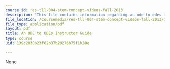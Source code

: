 ```yaml
---
course_id: res-tll-004-stem-concept-videos-fall-2013
description: 'This file contains information regarding an ode to odes instructor guide. '
file_location: /coursemedia/res-tll-004-stem-concept-videos-fall-2013/139c2030b23f62b37b20276b75f1b28e_MITRES_TLL-004F13_ODEGuide.pdf
file_type: application/pdf
layout: pdf
title: An ODE to ODEs Instructor Guide
type: course
uid: 139c2030b23f62b37b20276b75f1b28e

---
```

None